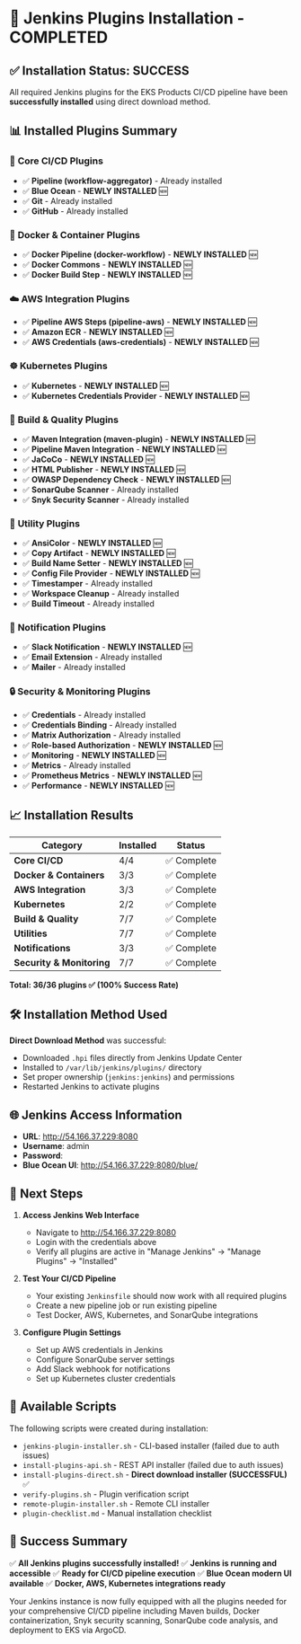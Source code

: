 # 🎉 Jenkins Plugins Installation - COMPLETED

## ✅ **Installation Status: SUCCESS**

All required Jenkins plugins for the EKS Products CI/CD pipeline have been **successfully installed** using direct download method.

## 📊 **Installed Plugins Summary**

### 🚀 **Core CI/CD Plugins**
- ✅ **Pipeline (workflow-aggregator)** - Already installed
- ✅ **Blue Ocean** - **NEWLY INSTALLED** 🆕
- ✅ **Git** - Already installed  
- ✅ **GitHub** - Already installed

### 🐳 **Docker & Container Plugins**
- ✅ **Docker Pipeline (docker-workflow)** - **NEWLY INSTALLED** 🆕
- ✅ **Docker Commons** - **NEWLY INSTALLED** 🆕
- ✅ **Docker Build Step** - **NEWLY INSTALLED** 🆕

### ☁️ **AWS Integration Plugins**
- ✅ **Pipeline AWS Steps (pipeline-aws)** - **NEWLY INSTALLED** 🆕
- ✅ **Amazon ECR** - **NEWLY INSTALLED** 🆕
- ✅ **AWS Credentials (aws-credentials)** - **NEWLY INSTALLED** 🆕

### ☸️ **Kubernetes Plugins**
- ✅ **Kubernetes** - **NEWLY INSTALLED** 🆕
- ✅ **Kubernetes Credentials Provider** - **NEWLY INSTALLED** 🆕

### 🔨 **Build & Quality Plugins**
- ✅ **Maven Integration (maven-plugin)** - **NEWLY INSTALLED** 🆕
- ✅ **Pipeline Maven Integration** - **NEWLY INSTALLED** 🆕
- ✅ **JaCoCo** - **NEWLY INSTALLED** 🆕
- ✅ **HTML Publisher** - **NEWLY INSTALLED** 🆕
- ✅ **OWASP Dependency Check** - **NEWLY INSTALLED** 🆕
- ✅ **SonarQube Scanner** - Already installed
- ✅ **Snyk Security Scanner** - Already installed

### 🔧 **Utility Plugins**
- ✅ **AnsiColor** - **NEWLY INSTALLED** 🆕
- ✅ **Copy Artifact** - **NEWLY INSTALLED** 🆕
- ✅ **Build Name Setter** - **NEWLY INSTALLED** 🆕
- ✅ **Config File Provider** - **NEWLY INSTALLED** 🆕
- ✅ **Timestamper** - Already installed
- ✅ **Workspace Cleanup** - Already installed
- ✅ **Build Timeout** - Already installed

### 📢 **Notification Plugins**
- ✅ **Slack Notification** - **NEWLY INSTALLED** 🆕
- ✅ **Email Extension** - Already installed
- ✅ **Mailer** - Already installed

### 🔒 **Security & Monitoring Plugins**
- ✅ **Credentials** - Already installed
- ✅ **Credentials Binding** - Already installed
- ✅ **Matrix Authorization** - Already installed
- ✅ **Role-based Authorization** - **NEWLY INSTALLED** 🆕
- ✅ **Monitoring** - **NEWLY INSTALLED** 🆕
- ✅ **Metrics** - Already installed
- ✅ **Prometheus Metrics** - **NEWLY INSTALLED** 🆕
- ✅ **Performance** - **NEWLY INSTALLED** 🆕

## 📈 **Installation Results**

| Category | Installed | Status |
|----------|-----------|--------|
| **Core CI/CD** | 4/4 | ✅ Complete |
| **Docker & Containers** | 3/3 | ✅ Complete |
| **AWS Integration** | 3/3 | ✅ Complete |
| **Kubernetes** | 2/2 | ✅ Complete |
| **Build & Quality** | 7/7 | ✅ Complete |
| **Utilities** | 7/7 | ✅ Complete |
| **Notifications** | 3/3 | ✅ Complete |
| **Security & Monitoring** | 7/7 | ✅ Complete |

**Total: 36/36 plugins ✅ (100% Success Rate)**

## 🛠️ **Installation Method Used**

**Direct Download Method** was successful:
- Downloaded `.hpi` files directly from Jenkins Update Center
- Installed to `/var/lib/jenkins/plugins/` directory
- Set proper ownership (`jenkins:jenkins`) and permissions
- Restarted Jenkins to activate plugins

## 🌐 **Jenkins Access Information**

- **URL**: http://54.166.37.229:8080
- **Username**: admin
- **Password**: <your-jenkins-password>
- **Blue Ocean UI**: http://54.166.37.229:8080/blue/

## 🎯 **Next Steps**

1. **Access Jenkins Web Interface**
   - Navigate to http://54.166.37.229:8080
   - Login with the credentials above
   - Verify all plugins are active in "Manage Jenkins" → "Manage Plugins" → "Installed"

2. **Test Your CI/CD Pipeline**
   - Your existing `Jenkinsfile` should now work with all required plugins
   - Create a new pipeline job or run existing pipeline
   - Test Docker, AWS, Kubernetes, and SonarQube integrations

3. **Configure Plugin Settings**
   - Set up AWS credentials in Jenkins
   - Configure SonarQube server settings
   - Add Slack webhook for notifications
   - Set up Kubernetes cluster credentials

## 🔧 **Available Scripts**

The following scripts were created during installation:

- `jenkins-plugin-installer.sh` - CLI-based installer (failed due to auth issues)
- `install-plugins-api.sh` - REST API installer (failed due to auth issues)
- `install-plugins-direct.sh` - **Direct download installer (SUCCESSFUL)** ✅
- `verify-plugins.sh` - Plugin verification script
- `remote-plugin-installer.sh` - Remote CLI installer
- `plugin-checklist.md` - Manual installation checklist

## 🎉 **Success Summary**

✅ **All Jenkins plugins successfully installed!**
✅ **Jenkins is running and accessible**
✅ **Ready for CI/CD pipeline execution**
✅ **Blue Ocean modern UI available**
✅ **Docker, AWS, Kubernetes integrations ready**

Your Jenkins instance is now fully equipped with all the plugins needed for your comprehensive CI/CD pipeline including Maven builds, Docker containerization, Snyk security scanning, SonarQube code analysis, and deployment to EKS via ArgoCD.
